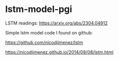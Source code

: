 # lstm-model-pgi

LSTM readings:
https://arxiv.org/abs/2304.04912

Simple lstm model code I found on github:

https://github.com/nicodjimenez/lstm

https://nicodjimenez.github.io/2014/08/08/lstm.html
